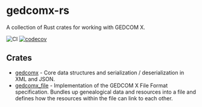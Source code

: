 # gedcomx-rs
A collection of Rust crates for working with GEDCOM X.

![CI](https://github.com/ephraimkunz/gedcomx-rs/workflows/CI/badge.svg)
[![codecov](https://codecov.io/gh/ephraimkunz/gedcomx-rs/branch/main/graph/badge.svg)](https://codecov.io/gh/ephraimkunz/gedcomx-rs)

## Crates
* [gedcomx](./gedcomx) - Core data structures and serialization / deserialization in XML and JSON.
* [gedcomx_file](./gedcomx_file) - Implementation of the GEDCOM X File Format specification. Bundles up genealogical data and resources into a file and defines how the resources within the file can link to each other.
